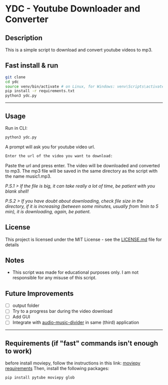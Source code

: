 # YDC - Youtube Downloader and Converter

## Description
This is a simple script to download and convert youtube videos to mp3.

## Fast install & run
```bash
git clone
cd ydc
source venv/bin/activate # on Linux, for Windows: venv\Scripts\activate.bat
pip install -r requirements.txt
python3 ydc.py
```
---

## Usage
Run in CLI:

```bash
python3 ydc.py
```
A prompt will ask you for youtube video url. 
```bash
Enter the url of the video you want to download: 
```
Paste the url and press enter. The video will be downloaded and converted to mp3. The mp3 file will be saved in the same directory as the script with the name music1.mp3.

_P.S.1 > If the file is big, it can take really a lot of time, be patient with you blank shell!_

_P.S.2 > If you have doubt about downloading, check file size in the directory, if it is increasing (between some minutes, usually from 1min to 5 min), it is downloading, again, be patient._

## License
This project is licensed under the MIT License - see the [LICENSE.md](LICENSE.md) file for details

## Notes
- This script was made for educational purposes only. I am not responsible for any misuse of this script.

## Future Improvements
- [ ] output folder
- [ ] Try to a progress bar during the video download
- [ ] Add GUI
- [ ] Integrate with [audio-music-divider](https://github.com/vilelalabs/audio-music-divider) in same (third) application

---

## Requirements (if "fast" commands isn't enough to work)
before install moviepy, follow the instructions in this link: [moviepy requirements](https://zulko.github.io/moviepy/install.html)
Then, install the following packages:
```
pip install pytube moviepy glob
```